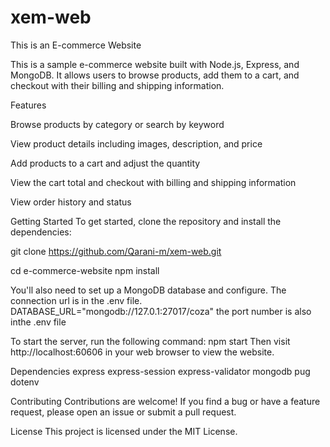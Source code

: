 # xem-web
This is an E-commerce Website

This is a sample e-commerce website built with Node.js, Express, and MongoDB. It allows users to browse products, add them to a cart, and checkout with their billing and shipping information.

Features

Browse products by category or search by keyword

View product details including images, description, and price

Add products to a cart and adjust the quantity

View the cart total and checkout with billing and shipping information

View order history and status



Getting Started
To get started, clone the repository and install the dependencies:


git clone https://github.com/Qarani-m/xem-web.git


cd e-commerce-website
npm install



You'll also need to set up a MongoDB database and configure.
The connection url is in the .env file.
DATABASE_URL="mongodb://127.0.1:27017/coza"
the port number is also inthe .env file



To start the server, run the following command:
npm start 
Then visit http://localhost:60606 in your web browser to view the website.



Dependencies
express
express-session
express-validator
mongodb
pug
dotenv



Contributing
Contributions are welcome! If you find a bug or have a feature request, please open an issue or submit a pull request.


License
This project is licensed under the MIT License.
